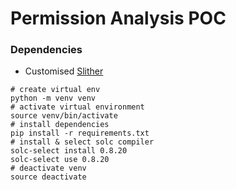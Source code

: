 # Permission Analysis POC

### Dependencies

- Customised [Slither](https://github.com/deficollective/slither)

```shell
# create virtual env
python -m venv venv
# activate virtual environment
source venv/bin/activate
# install dependencies
pip install -r requirements.txt
# install & select solc compiler
solc-select install 0.8.20
solc-select use 0.8.20
# deactivate venv
source deactivate
```
